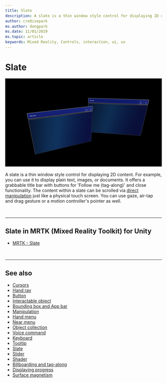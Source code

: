 ```yaml
---
title: Slate
description: A slate is a thin window style control for displaying 2D content.
author: cre8ivepark
ms.author: dongpark
ms.date: 11/01/2019
ms.topic: article
keywords: Mixed Reality, Controls, interaction, ui, ux
---
```


# Slate

![Slate](images/UX_Hero_Slate.jpg)

A slate is a thin window style control for displaying 2D content. For example, you can use it to display plain text, images, or documents. It offers a grabbable title bar with buttons for 'Follow me (tag-along)' and close functionality. The content within a slate can be scrolled via [direct manipulation](direct-manipulation.md#2d-slate-interaction) just like a physical touch screen. You can use gaze, air-tap and drag gesture or a motion controller's pointer as well.

<br>

---

## Slate in MRTK (Mixed Reality Toolkit) for Unity

* [MRTK - Slate](https://microsoft.github.io/MixedRealityToolkit-Unity/Documentation/README_Slate.html)

<br>

---

## See also

* [Cursors](cursors.md)
* [Hand ray](point-and-commit.md)
* [Button](button.md)
* [Interactable object](interactable-object.md)
* [Bounding box and App bar](app-bar-and-bounding-box.md)
* [Manipulation](direct-manipulation.md)
* [Hand menu](hand-menu.md)
* [Near menu](near-menu.md)
* [Object collection](object-collection.md)
* [Voice command](voice-input.md)
* [Keyboard](keyboard.md)
* [Tooltip](tooltip.md)
* [Slate](slate.md)
* [Slider](slider.md)
* [Shader](shader.md)
* [Billboarding and tag-along](billboarding-and-tag-along.md)
* [Displaying progress](progress.md)
* [Surface magnetism](surface-magnetism.md)
